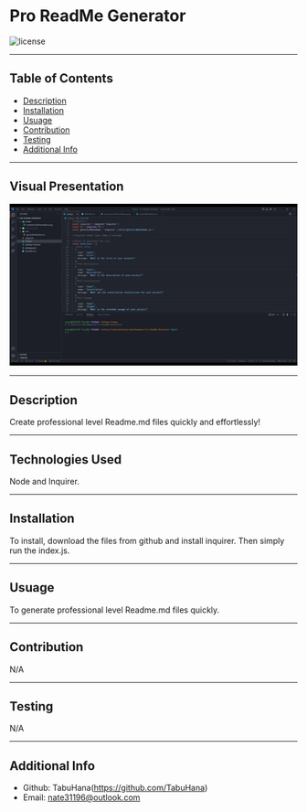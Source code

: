 # Pro ReadMe Generator

  ![license](https://img.shields.io/badge/license-MIT-blue)

  ***
  ## Table of Contents
  - [Description](#description)
  - [Installation](#installation)
  - [Usuage](#usuage)
  - [Contribution](#contribution)
  - [Testing](#testing)
  - [Additional Info](#additional-info)

  ***
  ## Visual Presentation
  ![VisualPresentation](images/ProReadMeGenerator.gif)
  
  ***
  ## Description
  Create professional level Readme.md files quickly and effortlessly!
  
  ***
  ## Technologies Used
  Node and Inquirer.

  ***
  ## Installation
  To install, download the files from github and install inquirer. Then simply run the index.js.

  ***
  ## Usuage
  To generate professional level Readme.md files quickly.

  ***
  ## Contribution
  N/A

  ***
  ## Testing
  N/A

  ***
  ## Additional Info
  - Github: TabuHana(https://github.com/TabuHana)
  - Email: nate31196@outlook.com
